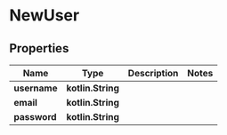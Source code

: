
# NewUser

## Properties
| Name | Type | Description | Notes |
| ------------ | ------------- | ------------- | ------------- |
| **username** | **kotlin.String** |  |  |
| **email** | **kotlin.String** |  |  |
| **password** | **kotlin.String** |  |  |



